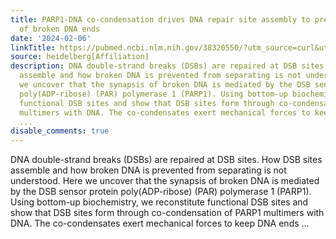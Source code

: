 ```yaml
---
title: PARP1-DNA co-condensation drives DNA repair site assembly to prevent disjunction
  of broken DNA ends
date: '2024-02-06'
linkTitle: https://pubmed.ncbi.nlm.nih.gov/38320550/?utm_source=curl&utm_medium=rss&utm_campaign=pubmed-2&utm_content=1FakS-2QOkCT8HsMOQP1bCRQ4YzyumYOmxmF0moLsQ3dFB1E9V&fc=20220326224207&ff=20240207170748&v=2.18.0
source: heidelberg[Affiliation]
description: DNA double-strand breaks (DSBs) are repaired at DSB sites. How DSB sites
  assemble and how broken DNA is prevented from separating is not understood. Here
  we uncover that the synapsis of broken DNA is mediated by the DSB sensor protein
  poly(ADP-ribose) (PAR) polymerase 1 (PARP1). Using bottom-up biochemistry, we reconstitute
  functional DSB sites and show that DSB sites form through co-condensation of PARP1
  multimers with DNA. The co-condensates exert mechanical forces to keep DNA ends
  ...
disable_comments: true
---
```

DNA double-strand breaks (DSBs) are repaired at DSB sites. How DSB sites assemble and how broken DNA is prevented from separating is not understood. Here we uncover that the synapsis of broken DNA is mediated by the DSB sensor protein poly(ADP-ribose) (PAR) polymerase 1 (PARP1). Using bottom-up biochemistry, we reconstitute functional DSB sites and show that DSB sites form through co-condensation of PARP1 multimers with DNA. The co-condensates exert mechanical forces to keep DNA ends ...